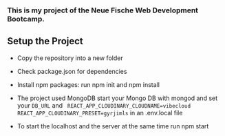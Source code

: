 
### This is my project of the Neue Fische Web Development Bootcamp. ###

## Setup the Project ##

- Copy the repository into a new folder

- Check package.json for dependencies
- Install npm packages: run npm init and npm install
- The project used MongoDB start your Mongo DB with mongod and set your ` DB_URL `  and ` REACT_APP_CLOUDINARY_CLOUDNAME=vibecloud`
`REACT_APP_CLOUDINARY_PRESET=gyrjimls`
in an .env.local file

- To start the localhost and the server at the same time run npm start
